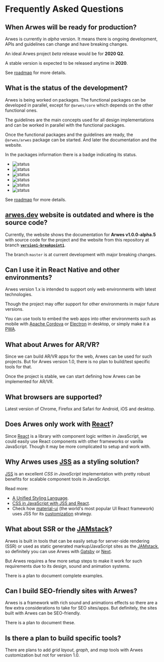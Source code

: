 # Frequently Asked Questions

<!-- TODO: Update questions when the next "stable" alpha/beta is released. -->
<!-- TODO: Update questions when the website is released. -->

## When Arwes will be ready for production?

Arwes is currently in _alpha_ version. It means there is ongoing development,
APIs and guidelines can change and have breaking changes.

An ideal Arwes project _beta_ release would be for **2020 Q2**.

A stable version is expected to be released anytime in **2020**.

See [roadmap](./ROADMAP.md) for more details.

## What is the status of the development?

Arwes is being worked on packages. The functional packages can be developed
in parallel, except for `@arwes/core` which depends on the other functional
ones.

The guidelines are the main concepts used for all design implementations and
can be worked in parallel with the functional packages.

Once the functional packages and the guidelines are ready, the `@arwes/arwes`
package can be started. And later the documentation and the website.

In the packages information there is a badge indicating its status.

- <img src="https://img.shields.io/badge/status-in%20concept-999999.svg" alt="status">
- <img src="https://img.shields.io/badge/status-in%20specification-blue.svg" alt="status">
- <img src="https://img.shields.io/badge/status-in%20development-orange.svg" alt="status">
- <img src="https://img.shields.io/badge/status-in%20polishing-yellow.svg" alt="status">
- <img src="https://img.shields.io/badge/status-in%20testing-purple.svg" alt="status">
- <img src="https://img.shields.io/badge/status-in%20production-green.svg" alt="status">

See [roadmap](./ROADMAP.md) for more details.

## [arwes.dev](https://arwes.dev) website is outdated and where is the source code?

Currently, the website shows the documentation for **Arwes v1.0.0-alpha.5** with
source code for the project and the website from this repository at branch **[`version1-breakpoint1`](https://github.com/arwes/arwes/tree/version1-breakpoint1)**.

The branch `master` is at current development with major breaking changes.

## Can I use it in React Native and other environments?

Arwes version 1.x is intended to support only web environments with latest
technologies.

Though the project may offer support for other environments in major future
versions.

You can use tools to embed the web apps into other environments such as
mobile with [Apache Cordova](https://cordova.apache.org) or [Electron](https://electronjs.org)
in desktop, or simply make it a [PWA](https://developers.google.com/web/progressive-web-apps).

## What about Arwes for AR/VR?

Since we can build AR/VR apps for the web, Arwes can be used for such projects.
But for Arwes version 1.0, there is no plan to build/test specific tools for
that.

Once the project is stable, we can start defining how Arwes can be implemented
for AR/VR.

## What browsers are supported?

Latest version of Chrome, Firefox and Safari for Android, iOS and desktop.

## Does Arwes only work with [React](https://reactjs.org)?

Since [React](https://reactjs.org) is a library with component logic written
in JavaScript, we could easily use React components with other frameworks or
vanilla JavaScript. Though it may be more complicated to setup and work with.

## Why Arwes uses [JSS](https://cssinjs.org) as a styling solution?

[JSS](https://cssinjs.org) is an excellent _CSS in JavaScript_ implementation
with pretty robust benefits for scalable component tools in JavaScript.

Read more:

- [A Unified Styling Language](https://medium.com/seek-blog/a-unified-styling-language-d0c208de2660).
- [CSS in JavaScript with JSS and React](https://medium.com/jobsity/css-in-javascript-with-jss-and-react-54cdd2720222).
- Check how [material-ui](https://material-ui.com) (the world's most popular UI React framework) uses JSS for its [customization](https://material-ui.com/customization/css-in-js) strategy.

## What about SSR or the [JAMstack](https://jamstack.org)?

Arwes is built in tools that can be easily setup for server-side rendering (SSR)
or used as static generated markup/JavaScript sites as the [JAMstack](https://jamstack.org),
so definitely you can use Arwes with [Gatsby](http://gatsbyjs.org) or [Next](https://nextjs.org).

But Arwes requires a few more setup steps to make it work for such requirements
due to its design, sound and animation systems.

There is a plan to document complete examples.

## Can I build SEO-friendly sites with Arwes?

Arwes is a framework with rich sound and animations effects so there are a few
extra considerations to take for SEO sites/apps. But definitely, the sites built
with Arwes can be SEO-friendly.

There is a plan to document these.

## Is there a plan to build specific tools?

There are plans to add _grid layout_, _graph_, and _map_ tools with Arwes
customization but not for version 1.0.
